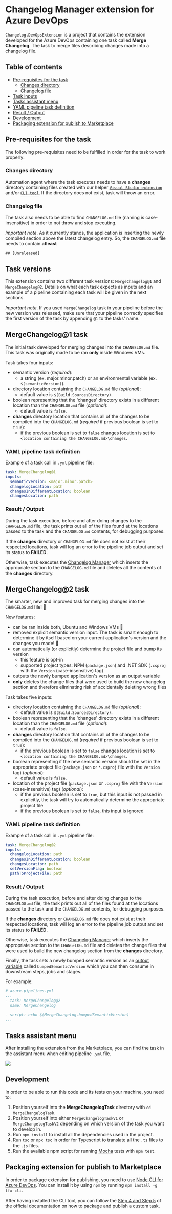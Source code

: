 # Changelog Manager extension for Azure DevOps

`Changelog.DevOpsExtension` is a project that contains the extension developed for the Azure DevOps containing one task called **Merge Changelog**. The task to merge files describing changes made into a changelog file.

## Table of contents

+ [Pre-requisites for the task](#pre-requisites-for-the-task)
  + [Changes directory](#changes-directory)
  + [Changelog file](#changelog-file)
+ [Task inputs](#task-inputs)
+ [Tasks assistant menu](#tasks-assistant-menu)
+ [YAML pipeline task definition](#yaml-pipeline-task-definition)
+ [Result / Output](#result--output)
+ [Development](#development)
+ [Packaging extension for publish to Marketplace](#packaging-extension-for-publish-to-marketplace)

## Pre-requisites for the task
The following pre-requisites need to be fulfilled in order for the task to work properly:

### **Changes directory**

Automation agent where the task executes needs to have a **changes** directory containing files created with our helper [`Visual Studio extension`](../Enterwell.CI.Changelog.VSIX) and/or [`CLI tool`](../Enterwell.CI.Changelog.CLI). If the directory does not exist, task will throw an error.

### **Changelog file**

The task also needs to be able to find `CHANGELOG.md` file (naming is case-insensitive) in order to not throw and stop executing.

*Important note*. As it currently stands, the application is inserting the newly compiled section above the latest changelog entry. So, the `CHANGELOG.md` file needs to contain **atleast** 
```
## [Unreleased]
```

## Task versions

This extension contains two different task versions: `MergeChangelog@1` and `MergeChangelog@2`. Details on what each task expects as inputs and an example of a pipeline containing each task will be given in the next sections.

*Important note*. If you used `MergeChangelog` task in your pipeline before the new version was released, make sure that your pipeline correctly specifies the first version of the task by appending `@1` to the tasks' name.

## MergeChangelog@1 task
The initial task developed for merging changes into the `CHANGELOG.md` file. This task was originally made to be ran **only** inside Windows VMs.

Task takes four inputs:
+ semantic version (*required*):
  + a string (ex. major.minor.patch) or an environmental variable (ex. `$(semanticVersion)`).
+ directory location containing the `CHANGELOG.md` file (*optional*):
  + default value is `$(Build.SourcesDirectory)`.
+ boolean representing that the 'changes' directory exists in a different location than the `CHANGELOG.md` file (*optional*):
  + default value is `false`.
+ **changes** directory location that contains all of the changes to be compiled into the `CHANGELOG.md` (*required* if previous boolean is set to `true`):
  + if the previous boolean is set to `false` changes location is set to `<location containing the CHANGELOG.md>\changes`.

### YAML pipeline task definition
Example of a task call in `.yml` pipeline file:

```yml
task: MergeChangelog@1
inputs:
  semanticVersion: <major.minor.patch>
  changelogLocation: path
  changesInDifferentLocation: boolean
  changesLocation: path
```

### Result / Output
During the task execution, before and after doing changes to the `CHANGELOG.md` file, the task prints out all of the files found at the locations passed to the task and the `CHANGELOG.md` contents, for debugging purposes.

If the **changes** directory or `CHANGELOG.md` file does not exist at their respected locations, task will log an error to the pipeline job output and set its status to **FAILED**.

Otherwise, task executes the [Changelog Manager](../Enterwell.CI.Changelog) which inserts the appropriate section to the `CHANGELOG.md` file and deletes all the contents of the **changes** directory.

## MergeChangelog@2 task
The smarter, new and improved task for merging changes into the `CHANGELOG.md` file! 🎉

New features:
 + can be ran inside both, Ubuntu and Windows VMs 🤖
 + removed explicit semantic version input. The task is smart enough to determine it by itself based on your current application's version and the changes you made! 🤯
 + can automatically (or explicitly) determine the project file and bump its version
    + this feature is opt-in
    + supported project types: NPM (`package.json`) and .NET SDK (`.csproj` with the `Version` (case-insensitive) tag)
 + outputs the newly bumped application's version as an output variable
 + **only** deletes the change files that were used to build the new changelog section and therefore eliminating risk of accidentally deleting wrong files

Task takes five inputs:
+ directory location containing the `CHANGELOG.md` file (*optional*):
  + default value is `$(Build.SourcesDirectory)`.
+ boolean representing that the 'changes' directory exists in a different location than the `CHANGELOG.md` file (*optional*):
  + default value is `false`.
+ **changes** directory location that contains all of the changes to be compiled into the `CHANGELOG.md` (*required* if previous boolean is set to `true`):
  + if the previous boolean is set to `false` changes location is set to `<location containing the CHANGELOG.md>\changes`.
+ boolean representing if the new semantic version should be set in the appropriate project file (`package.json` or `*.csproj` file with the `Version` tag) (*optional*):
  + default value is `false`.
+ location of the project file (`package.json` or `.csproj` file with the `Version` (case-insensitive) tag) (*optional*):
  + if the previous boolean is set to `true`, but this input is not passed in explicitly, the task will try to automatically determine the appropriate project file
  + if the previous boolean is set to `false`, this input is ignored

### YAML pipeline task definition
Example of a task call in `.yml` pipeline file:

```yml
task: MergeChangelog@2
inputs:
  changelogLocation: path
  changesInDifferentLocation: boolean
  changesLocation: path
  setVersionFlag: boolean
  pathToProjectFile: path
```

### Result / Output
During the task execution, before and after doing changes to the `CHANGELOG.md` file, the task prints out all of the files found at the locations passed to the task and the `CHANGELOG.md` contents, for debugging purposes.

If the **changes** directory or `CHANGELOG.md` file does not exist at their respected locations, task will log an error to the pipeline job output and set its status to **FAILED**.

Otherwise, task executes the [Changelog Manager](../Enterwell.CI.Changelog) which inserts the appropriate section to the `CHANGELOG.md` file and deletes the change files that were used to build the new changelog section from the **changes** directory.

Finally, the task sets a newly bumped semantic version as an [output variable](https://docs.microsoft.com/en-us/azure/devops/pipelines/process/variables?view=azure-devops&tabs=yaml%2Cbatch#use-output-variables-from-tasks) called `bumpedSemanticVersion` which you can then consume in downstream steps, jobs and stages.

For example:

```yml
# azure-pipelines.yml
...
- task: MergeChangelog@2
  name: MergeChangelog
  
- script: echo $(MergeChangelog.bumpedSemanticVersion)
...
```

## Tasks assistant menu
After installing the extension from the Marketplace, you can find the task in the assistant menu when editing pipeline `.yml` file.

![](../img/devOpsTask.png)

## Development
In order to be able to run this code and its tests on your machine, you need to:

1. Position yourself into the **MergeChangelogTask** directory with `cd MergeChangelogTask`.
2. Position yourself into either `MergeChangelogTaskV1` or `MergeChangelogTaskV2` depending on which version of the task you want to develop in.
2. Run `npm install` to install all the dependencies used in the project.
3. Run `tsc` or `npx tsc` in order for Typescript to translate all the `.ts` files to the `.js` files.
4. Run the available npm script for running [Mocha](https://mochajs.org/) tests with `npm test`.

## Packaging extension for publish to Marketplace
In order to package extension for publishing, you need to use [Node CLI for Azure DevOps](https://github.com/microsoft/tfs-cli). You can install it by using `npm` by running `npm install -g tfx-cli`.

After having installed the CLI tool, you can follow the [Step 4 and Step 5](https://docs.microsoft.com/en-us/azure/devops/extend/develop/add-build-task?view=azure-devops#step-4-package-your-extension) of the official documentation on how to package and publish a custom task.

